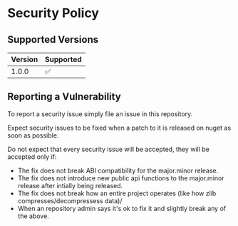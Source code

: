 # Security Policy

## Supported Versions

| Version | Supported          |
| ------- | ------------------ |
| 1.0.0   | :white_check_mark: |

## Reporting a Vulnerability

To report a security issue simply file an issue in this repository.

Expect security issues to be fixed when a patch to it is released on nuget as soon as possible.

Do not expect that every security issue will be accepted, they will be accepted only if:

- The fix does not break ABI compatibility for the major.minor release.
- The fix does not introduce new public api functions to the major.minor release after intially being released.
- The fix does not break how an entire project operates (like how zlib compresses/decompressess data)/
- When an repository admin says it's ok to fix it and slightly break any of the above.
